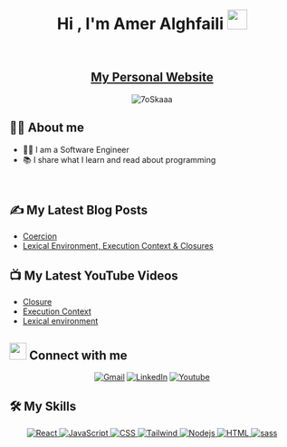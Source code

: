 <div><h1 align="center">Hi , I'm Amer Alghfaili <img src="https://media.giphy.com/media/hvRJCLFzcasrR4ia7z/giphy.gif" width="35"></h1>
<br>
<h2 align="center"><a href="https://www.amer-alghfaili.me/" target=_blank>My Personal Website</a>
<br>
	</div>

<p align="center"> 
	<img src="https://komarev.com/ghpvc/?username=Amer-Alghfaili&color=orange&style=for-the-badge" alt="7oSkaaa" /> 

## :sassy_man:  About me
- 🧑‍💻 I am a Software Engineer
- 📚 I share what I learn and read about programming
  
<br>
  
## ✍️ My Latest Blog Posts
  - [Coercion](https://www.amer-alghfaili.me/blog/coercion)
  - [Lexical Environment, Execution Context & Closures](https://www.amer-alghfaili.me/blog/closure)
  
## 📺 My Latest YouTube Videos
  - [Closure](https://www.youtube.com/watch?v=6n91XmAsdiY)
  - [Execution Context](https://www.youtube.com/watch?v=LOz-MCHI7Tg)
  - [Lexical environment](https://www.youtube.com/watch?v=mqZYQLxQez8)
  
## <img src="https://media.giphy.com/media/iY8CRBdQXODJSCERIr/giphy.gif" width="30px"> Connect with me
<p align="center">
	<a href="mailto:ameralghfili@gmail.com"><img img src="https://img.shields.io/badge/gmail-%23EA4335.svg?style=for-the-badge&logo=gmail&logoColor=white" alt="Gmail"/></a>
	<a href="https://www.linkedin.com/in/amer-alghfili-abb4731b0/"><img src="https://img.shields.io/badge/linkedin-%230A66C2.svg?style=for-the-badge&logo=linkedin&logoColor=white" alt="LinkedIn"/></a>
  <a href="https://www.youtube.com/channel/UCpyen0FpiP1bO3y9ykrUbZQ"><img src="https://img.shields.io/badge/YouTube-FF0000?style=for-the-badge&logo=youtube&logoColor=white" alt="Youtube"/></a>
 
</p>

## 🛠️ My Skills

<p align="center"> 

  <a href="https://reactjs.org/" target="_blank"> 
    <img alt="React" src="https://img.shields.io/badge/React-20232A.svg?style=for-the-badge&logo=react&logoColor=61DAFB">
  </a> 
  <a href="https://developer.mozilla.org/en-US/docs/Web/JavaScript" target="_blank"> 
     <img alt="JavaScript" src="https://img.shields.io/badge/JavaScript%20-%23F7DF1E.svg?style=for-the-badge&logo=javascript&logoColor=black">
  </a>
  <a href="https://developer.mozilla.org/en-US/docs/Web/CSS" target="_blank"> 
   <img alt="CSS" src="https://img.shields.io/badge/CSS3-1572B6.svg?style=for-the-badge&logo=css3&logoColor=white">
</a>
  <a href="https://tailwindcss.com/" target="_blank"> 
   <img alt="Tailwind" src="https://img.shields.io/badge/Tailwind_CSS-38B2AC?style=for-the-badge&logo=tailwind-css&logoColor=white">
</a>
 <a href="https://nodejs.org/en/" target="_blank"> 
   <img alt="Nodejs" src="https://img.shields.io/badge/Node.js-43853D?style=for-the-badge&logo=node.js&logoColor=white">
</a>
  <a href="https://developer.mozilla.org/en-US/docs/Web/HTML" target="_blank"> 
   <img alt="HTML" src="https://img.shields.io/badge/HTML5-E34F26?style=for-the-badge&logo=html5&logoColor=white">
</a>
  <a href="https://www.w3schools.com/sass/sass_intro.php" target="_blank"> 
   <img alt="sass" src="https://img.shields.io/badge/Sass-CC6699?style=for-the-badge&logo=sass&logoColor=white">
</a>
</p>
